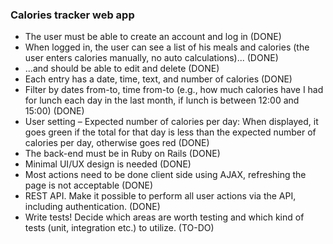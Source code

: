 ### Calories tracker web app
* The user must be able to create an account and log in (DONE)
* When logged in, the user can see a list of his meals and calories (the user enters calories manually, no auto calculations)... (DONE)
* ...and should be able to edit and delete (DONE)
* Each entry has a date, time, text, and number of calories (DONE)
* Filter by dates from-to, time from-to (e.g., how much calories have I had for lunch each day in the last month, if lunch is between 12:00 and 15:00) (DONE)
* User setting – Expected number of calories per day: When displayed, it goes green if the total for that day is less than the expected number of calories per day, otherwise goes red (DONE)
* The back-end must be in Ruby on Rails (DONE)
* Minimal UI/UX design is needed (DONE)
* Most actions need to be done client side using AJAX, refreshing the page is not acceptable (DONE)
* REST API. Make it possible to perform all user actions via the API, including authentication. (DONE)
* Write tests! Decide which areas are worth testing and which kind of tests (unit, integration etc.) to utilize. (TO-DO)
